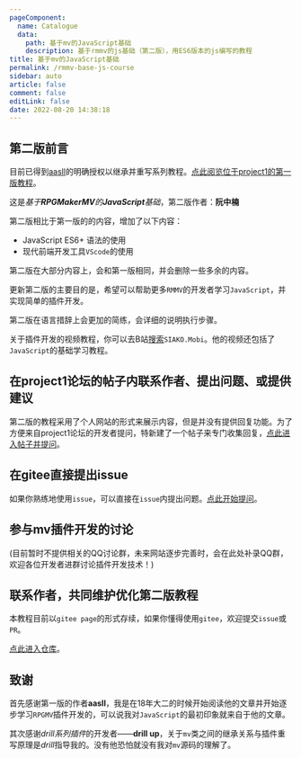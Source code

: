 ```yaml
---
pageComponent: 
  name: Catalogue
  data: 
    path: 基于mv的JavaScript基础
    description: 基于rmmv的js基础（第二版），用ES6版本的js编写的教程
title: 基于mv的JavaScript基础
permalink: /rmmv-base-js-course
sidebar: auto
article: false
comment: false
editLink: false
date: 2022-08-20 14:38:18
---
```




## 第二版前言
目前已得到[aasll](https://rpg.blue/home.php?mod=space&uid=2647944)的明确授权以继承并重写系列教程。[点此阅览位于project1的第一版教程](https://rpg.blue/thread-395487-1-1.html)。

这是*基于**RPGMakerMV**的**JavaScript**基础*，第二版作者：**阮中楠**

第二版相比于第一版的的内容，增加了以下内容：
- JavaScript ES6+ 语法的使用
- 现代前端开发工具`VScode`的使用

第二版在大部分内容上，会和第一版相同，并会删除一些多余的内容。

更新第二版的主要目的是，希望可以帮助更多```RMMV```的开发者学习```JavaScript```，并实现简单的插件开发。

第二版在语言措辞上会更加的简练，会详细的说明执行步骤。

关于插件开发的视频教程，你可以去B站[搜索](https://search.bilibili.com/all?keyword=SIAKO.Mobi)`SIAKO.Mobi`。他的视频还包括了```JavaScript```的基础学习教程。




## 在project1论坛的帖子内联系作者、提出问题、或提供建议
第二版的教程采用了个人网站的形式来展示内容，但是并没有提供回复功能。为了方便来自project1论坛的开发者提问，特新建了一个帖子来专门收集回复，[点此进入帖子并提问](https://rpg.blue/thread-488548-1-1.html)。


## 在gitee直接提出issue
如果你熟练地使用`issue`，可以直接在`issue`内提出问题。[点此开始提问](https://gitee.com/HechiCollegeComputerAssociation/RPGMV-dev-notes/issues)。



## 参与mv插件开发的讨论
(目前暂时不提供相关的QQ讨论群，未来网站逐步完善时，会在此处补录QQ群，欢迎各位开发者进群讨论插件开发技术！)


## 联系作者，共同维护优化第二版教程
本教程目前以```gitee page```的形式存续，如果你懂得使用```gitee```，欢迎提交```issue```或```PR```。

[点此进入仓库](https://gitee.com/HechiCollegeComputerAssociation/RPGMV-dev-notes)。



## 致谢
首先感谢第一版的作者**aasll**，我是在18年大二的时候开始阅读他的文章并开始逐步学习```RPGMV```插件开发的，可以说我对```JavaScript```的最初印象就来自于他的文章。

其次感谢*drill系列插件*的开发者——**drill up**，关于```mv```类之间的继承关系与插件重写原理是*drill*指导我的。没有他恐怕就没有我对```mv```源码的理解了。


